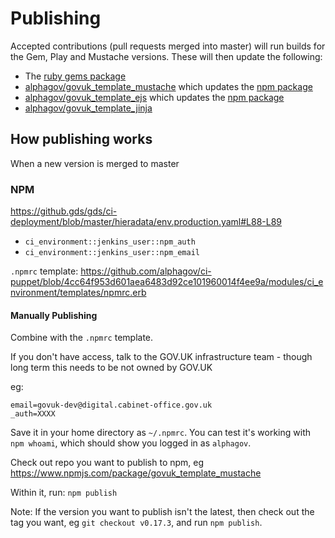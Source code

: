 # Publishing

Accepted contributions (pull requests merged into master) will run builds for the Gem, Play and Mustache versions. These will then update the following:

* The [ruby gems package](https://rubygems.org/gems/govuk_template)
* [alphagov/govuk_template_mustache](https://github.com/alphagov/govuk_template_mustache) which updates the [npm package](https://npmjs.org/package/govuk_template_mustache)
* [alphagov/govuk_template_ejs](https://github.com/alphagov/govuk_template_ejs) which updates the [npm package](https://npmjs.org/package/govuk_template_ejs)
* [alphagov/govuk_template_jinja](https://github.com/alphagov/govuk_template_jinja)

## How publishing works

When a new version is merged to master

### NPM

https://github.gds/gds/ci-deployment/blob/master/hieradata/env.production.yaml#L88-L89

- `ci_environment::jenkins_user::npm_auth`
- `ci_environment::jenkins_user::npm_email`

`.npmrc` template:
https://github.com/alphagov/ci-puppet/blob/4cc64f953d601aea6483d92ce101960014f4ee9a/modules/ci_environment/templates/npmrc.erb


#### Manually Publishing

Combine with the `.npmrc` template.

If you don't have access, talk to the GOV.UK infrastructure team - though long term this needs to be not owned by GOV.UK

eg:

```
email=govuk-dev@digital.cabinet-office.gov.uk
_auth=XXXX
```

Save it in your home directory as `~/.npmrc`. You can test it's working with `npm whoami`, which should show you logged in as `alphagov`.

Check out repo you want to publish to npm, eg https://www.npmjs.com/package/govuk_template_mustache

Within it, run: `npm publish`

Note: If the version you want to publish isn't the latest, then check out the tag you want, eg `git checkout v0.17.3`, and run `npm publish`.

